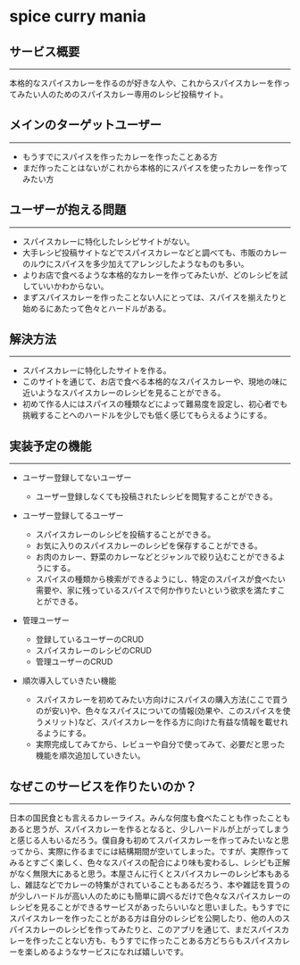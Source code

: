 # spice curry mania
## サービス概要
---
本格的なスパイスカレーを作るのが好きな人や、これからスパイスカレーを作ってみたい人のためのスパイスカレー専用のレシピ投稿サイト。

## メインのターゲットユーザー
---
- もうすでにスパイスを作ったカレーを作ったことある方
- まだ作ったことはないがこれから本格的にスパイスを使ったカレーを作ってみたい方

## ユーザーが抱える問題
---
- スパイスカレーに特化したレシピサイトがない。
- 大手レシピ投稿サイトなどでスパイスカレーなどと調べても、市販のカレーのルウにスパイスを多少加えてアレンジしたようなものも多い。
- よりお店で食べるような本格的なカレーを作ってみたいが、どのレシピを試していいかわからない。
- まずスパイスカレーを作ったことない人にとっては、スパイスを揃えたりと始めるにあたって色々とハードルがある。

## 解決方法
---
- スパイスカレーに特化したサイトを作る。
- このサイトを通じて、お店で食べる本格的なスパイスカレーや、現地の味に近いようなスパイスカレーのレシピを見ることができる。
- 初めて作る人にはスパイスの種類などによって難易度を設定し、初心者でも挑戦することへのハードルを少しでも低く感じてもらえるようにする。

## 実装予定の機能
---
- ユーザー登録してないユーザー
  - ユーザー登録しなくても投稿されたレシピを閲覧することができる。

- ユーザー登録してるユーザー
  - スパイスカレーのレシピを投稿することができる。
  - お気に入りのスパイスカレーのレシピを保存することができる。
  - お肉のカレー、野菜のカレーなどとジャンルで絞り込むことができるようにする。
  - スパイスの種類から検索ができるようにし、特定のスパイスが食べたい需要や、家に残っているスパイスで何か作りたいという欲求を満たすことができる。

- 管理ユーザー
  - 登録しているユーザーのCRUD
  - スパイスカレーのレシピのCRUD
  - 管理ユーザーのCRUD

- 順次導入していきたい機能
  - スパイスカレーを初めてみたい方向けにスパイスの購入方法(ここで買うのが安い)や、色々なスパイスについての情報(効果や、このスパイスを使うメリット)など、スパイスカレーを作る方に向けた有益な情報を載せれるようにする。
  - 実際完成してみてから、レビューや自分で使ってみて、必要だと思った機能を順次追加していきたい。

## なぜこのサービスを作りたいのか？
---
日本の国民食とも言えるカレーライス。みんな何度も食べたことも作ったこともあると思うが、スパイスカレーを作るとなると、少しハードルが上がってしまうと感じる人もいるだろう。僕自身も初めてスパイスカレーを作ってみたいなと思ってから、実際に作るまでには結構期間が空いてしまった。ですが、実際作ってみるとすごく楽しく、色々なスパイスの配合により味も変わるし、レシピも正解がなく無限大にあると思う。本屋さんに行くとスパイスカレーのレシピ本もあるし、雑誌などでカレーの特集がされていることもあるだろう、本や雑誌を買うのが少しハードルが高い人のためにも簡単に調べるだけで色々なスパイスカレーのレシピを見ることができるサービスがあったらいいなと思いました。もうすでにスパイスカレーを作ったことがある方は自分のレシピを公開したり、他の人のスパイスカレーのレシピを作ってみたりと、このアプリを通じて、まだスパイスカレーを作ったことない方も、もうすでに作ったことある方どちらもスパイスカレーを楽しめるようなサービスになれば嬉しいです。
